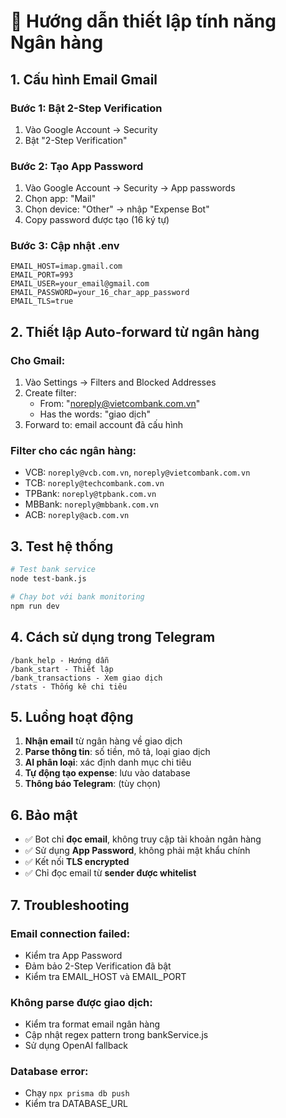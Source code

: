 # 🏦 Hướng dẫn thiết lập tính năng Ngân hàng

## 1. Cấu hình Email Gmail

### Bước 1: Bật 2-Step Verification
1. Vào Google Account → Security
2. Bật "2-Step Verification"

### Bước 2: Tạo App Password
1. Vào Google Account → Security → App passwords
2. Chọn app: "Mail"
3. Chọn device: "Other" → nhập "Expense Bot"
4. Copy password được tạo (16 ký tự)

### Bước 3: Cập nhật .env
```env
EMAIL_HOST=imap.gmail.com
EMAIL_PORT=993
EMAIL_USER=your_email@gmail.com
EMAIL_PASSWORD=your_16_char_app_password
EMAIL_TLS=true
```

## 2. Thiết lập Auto-forward từ ngân hàng

### Cho Gmail:
1. Vào Settings → Filters and Blocked Addresses
2. Create filter:
   - From: "noreply@vietcombank.com.vn"
   - Has the words: "giao dịch"
3. Forward to: email account đã cấu hình

### Filter cho các ngân hàng:
- VCB: `noreply@vcb.com.vn`, `noreply@vietcombank.com.vn`
- TCB: `noreply@techcombank.com.vn`
- TPBank: `noreply@tpbank.com.vn`
- MBBank: `noreply@mbbank.com.vn`
- ACB: `noreply@acb.com.vn`

## 3. Test hệ thống

```bash
# Test bank service
node test-bank.js

# Chạy bot với bank monitoring
npm run dev
```

## 4. Cách sử dụng trong Telegram

```
/bank_help - Hướng dẫn
/bank_start - Thiết lập
/bank_transactions - Xem giao dịch
/stats - Thống kê chi tiêu
```

## 5. Luồng hoạt động

1. **Nhận email** từ ngân hàng về giao dịch
2. **Parse thông tin**: số tiền, mô tả, loại giao dịch
3. **AI phân loại**: xác định danh mục chi tiêu
4. **Tự động tạo expense**: lưu vào database
5. **Thông báo Telegram**: (tùy chọn)

## 6. Bảo mật

- ✅ Bot chỉ **đọc email**, không truy cập tài khoản ngân hàng
- ✅ Sử dụng **App Password**, không phải mật khẩu chính
- ✅ Kết nối **TLS encrypted**
- ✅ Chỉ đọc email từ **sender được whitelist**

## 7. Troubleshooting

### Email connection failed:
- Kiểm tra App Password
- Đảm bảo 2-Step Verification đã bật
- Kiểm tra EMAIL_HOST và EMAIL_PORT

### Không parse được giao dịch:
- Kiểm tra format email ngân hàng
- Cập nhật regex pattern trong bankService.js
- Sử dụng OpenAI fallback

### Database error:
- Chạy `npx prisma db push`
- Kiểm tra DATABASE_URL
